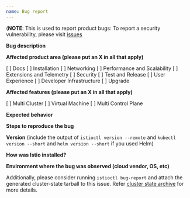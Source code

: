 ```yaml
---
name: Bug report
---
```

(**NOTE**: This is used to report product bugs:
  To report a security vulnerability, please visit [issues](https://github.com/data7expressions/typ3s/issues)
 
**Bug description**

**Affected product area (please put an X in all that apply)**

[ ] Docs
[ ] Installation
[ ] Networking
[ ] Performance and Scalability
[ ] Extensions and Telemetry
[ ] Security
[ ] Test and Release
[ ] User Experience
[ ] Developer Infrastructure
[ ] Upgrade

**Affected features (please put an X in all that apply)**

[ ] Multi Cluster
[ ] Virtual Machine
[ ] Multi Control Plane

**Expected behavior**

**Steps to reproduce the bug**

**Version** (include the output of `istioctl version --remote` and `kubectl version --short` and `helm version --short` if you used Helm)

**How was Istio installed?**

**Environment where the bug was observed (cloud vendor, OS, etc)**

Additionally, please consider running `istioctl bug-report` and attach the generated cluster-state tarball to this issue.
Refer [cluster state archive](http://istio.io/help/bugs/#generating-a-cluster-state-archive) for more details.